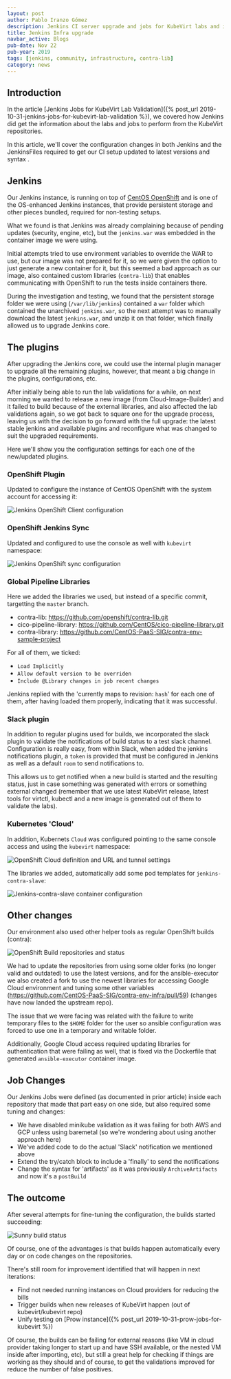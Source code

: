 ```yaml
---
layout: post
author: Pablo Iranzo Gómez
description: Jenkins CI server upgrade and jobs for KubeVirt labs and image creation refresh
title: Jenkins Infra upgrade
navbar_active: Blogs
pub-date: Nov 22
pub-year: 2019
tags: [jenkins, community, infrastructure, contra-lib]
category: news
---
```


## Introduction

In the article [Jenkins Jobs for KubeVirt Lab Validation]({% post_url 2019-10-31-jenkins-jobs-for-kubevirt-lab-validation %}), we covered how Jenkins did get the information about the labs and jobs to perform from the KubeVirt repositories.

In this article, we'll cover the configuration changes in both Jenkins and the JenkinsFiles required to get our CI setup updated to latest versions and syntax .

## Jenkins

Our Jenkins instance, is running on top of [CentOS OpenShift](https://console.apps.ci.centos.org:8443/console/) and is one of the OS-enhanced Jenkins instances, that provide persistent storage and other pieces bundled, required for non-testing setups.

What we found is that Jenkins was already complaining because of pending updates (security, engine, etc), but the `jenkins.war` was embedded in the container image we were using.

Initial attempts tried to use environment variables to override the WAR to use, but our image was not prepared for it, so we were given the option to just generate a new container for it, but this seemed a bad approach as our image, also contained custom libraries (`contra-lib`) that enables communicating with OpenShift to run the tests inside containers there.

During the investigation and testing, we found that the persistent storage folder we were using (`/var/lib/jenkins`) contained a `war` folder which contained the unarchived `jenkins.war`, so the next attempt was to manually download the latest `jenkins.war`, and unzip it on that folder, which finally allowed us to upgrade Jenkins core.

## The plugins

After upgrading the Jenkins core, we could use the internal plugin manager to upgrade all the remaining plugins, however, that meant a big change in the plugins, configurations, etc.

After initially being able to run the lab validations for a while, on next morning we wanted to release a new image (from Cloud-Image-Builder) and it failed to build because of the external libraries, and also affected the lab validations again, so we got back to square one for the upgrade process, leaving us with the decision to go forward with the full upgrade: the latest stable jenkins and available plugins and reconfigure what was changed to suit the upgraded requirements.

Here we'll show you the configuration settings for each one of the new/updated plugins.

### OpenShift Plugin

Updated to configure the instance of CentOS OpenShift with the system account for accessing it:

![Jenkins OpenShift Client configuration](/assets/2019-11-22-jenkins-ci-server-upgrade-and-jobs-for-kubevirt/2019-11-11-09-44-56.png)

### OpenShift Jenkins Sync

Updated and configured to use the console as well with `kubevirt` namespace:

![Jenkins OpenShift sync configuration](/assets/2019-11-22-jenkins-ci-server-upgrade-and-jobs-for-kubevirt/2019-11-11-09-46-47.png)

### Global Pipeline Libraries

Here we added the libraries we used, but instead of a specific commit, targetting the `master` branch.

- contra-lib: <https://github.com/openshift/contra-lib.git>
- cico-pipeline-library: <https://github.com/CentOS/cico-pipeline-library.git>
- contra-library: <https://github.com/CentOS-PaaS-SIG/contra-env-sample-project>

For all of them, we ticked:

- `Load Implicitly`
- `Allow default version to be overriden`
- `Include @Library changes in job recent changes`

Jenkins replied with the 'currently maps to revision: `hash`' for each one of them, after having loaded them properly, indicating that it was successful.

### Slack plugin

In addition to regular plugins used for builds, we incorporated the slack plugin to validate the notifications of build status to a test slack channel. Configuration is really easy, from within Slack, when added the jenkins notifications plugin, a `token` is provided that must be configured in Jenkins as well as a default `room` to send notifications to.

This allows us to get notified when a new build is started and the resulting status, just in case something was generated with errors or something external changed (remember that we use latest KubeVirt release, latest tools for virtctl, kubectl and a new image is generated out of them to validate the labs).

### Kubernetes 'Cloud'

In addition, Kubernets `Cloud` was configured pointing to the same console access and using the `kubevirt` namespace:

![OpenShift Cloud definition and URL and tunnel settings](/assets/2019-11-22-jenkins-ci-server-upgrade-and-jobs-for-kubevirt/2019-11-11-09-51-19.png)

The libraries we added, automatically add some pod templates for `jenkins-contra-slave`:

![Jenkins-contra-slave container configuration](/assets/2019-11-22-jenkins-ci-server-upgrade-and-jobs-for-kubevirt/2019-11-11-09-54-24.png)

## Other changes

Our environment also used other helper tools as regular OpenShift builds (contra):

![OpenShift Build repositories and status](/assets/2019-11-22-jenkins-ci-server-upgrade-and-jobs-for-kubevirt/2019-11-11-09-55-41.png)

We had to update the repositories from using some older forks (no longer valid and outdated) to use the latest versions, and for the ansible-executor we also created a fork to use the newest libraries for accessing Google Cloud environment and tuning some other variables (<https://github.com/CentOS-PaaS-SIG/contra-env-infra/pull/59>) (changes have now landed the upstream repo).

The issue that we were facing was related with the failure to write temporary files to the `$HOME` folder for the user so ansible configuration was forced to use one in a temporary and writable folder.

Additionally, Google Cloud access required updating libraries for authentication that were failing as well, that is fixed via the Dockerfile that generated `ansible-executor` container image.

## Job Changes

Our Jenkins Jobs were defined (as documented in prior article) inside each repository that made that part easy on one side, but also required some tuning and changes:

- We have disabled minikube validation as it was failing for both AWS and GCP unless using baremetal (so we're wondering about using another approach here)
- We've added code to do the actual 'Slack' notification we mentioned above
- Extend the try/catch block to include a 'finally' to send the notifications
- Change the syntax for 'artifacts' as it was previously `ArchiveArtifacts` and now it's a `postBuild`

## The outcome

After several attempts for fine-tuning the configuration, the builds started succeeding:

![Sunny build status](/assets/2019-11-22-jenkins-ci-server-upgrade-and-jobs-for-kubevirt/2019-11-11-11-02-34.png)

Of course, one of the advantages is that builds happen automatically every day or on code changes on the repositories.

There's still room for improvement identified that will happen in next iterations:

- Find not needed running instances on Cloud providers for reducing the bills
- Trigger builds when new releases of KubeVirt happen (out of kubevirt/kubevirt repo)
- Unify testing on [Prow instance]({% post_url 2019-10-31-prow-jobs-for-kubevirt %})

Of course, the builds can be failing for external reasons (like VM in cloud provider taking longer to start up and have SSH available, or the nested VM inside after importing, etc), but still a great help for checking if things are working as they should and of course, to get the validations improved for reduce the number of false positives.
